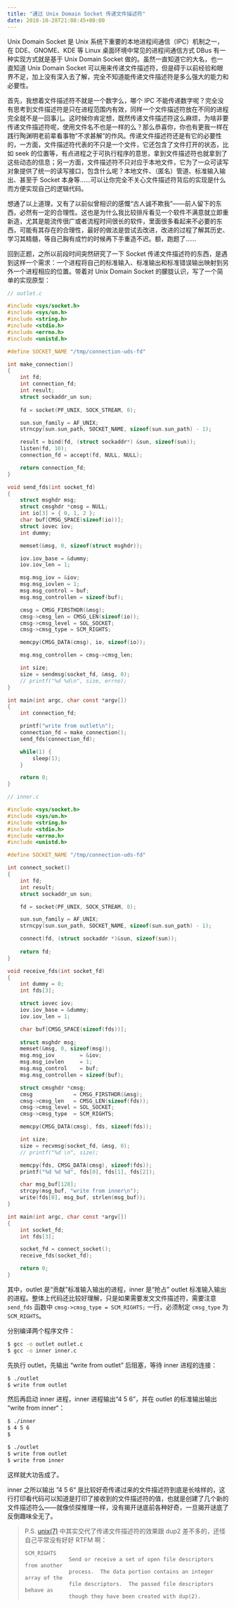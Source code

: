```yaml
---
title: "通过 Unix Domain Socket 传递文件描述符"
date: 2018-10-28T21:08:45+08:00
---
```


Unix Domain Socket 是 Unix 系统下重要的本地进程间通信（IPC）机制之一，在 DDE、GNOME、KDE 等 Linux 桌面环境中常见的进程间通信方式 DBus 有一种实现方式就是基于 Unix Domain Socket 做的。虽然一直知道它的大名，也一直知道 Unix Domain Socket 可以用来传递文件描述符，但是碍于以前经验和眼界不足，加上没有深入去了解，完全不知道能传递文件描述符是多么强大的能力和必要性。

首先，我想着文件描述符不就是一个数字么，哪个 IPC 不能传递数字呢？完全没有思考到文件描述符是只在进程范围内有效，同样一个文件描述符放在不同的进程完全就不是一回事儿。这时候你肯定想，既然传递文件描述符这么麻烦，为啥非要传递文件描述符呢，使用文件名不也是一样的么？那么恭喜你，你也有更我一样在践行陶渊明老前辈看事物“不求甚解”的作风。传递文件描述符还是有它的必要性的，一方面，文件描述符代表的不只是一个文件，它还包含了文件打开的状态，比如 seek 的位置等，有点进程之于可执行程序的意思，拿到文件描述符也就拿到了这些动态的信息；另一方面，文件描述符不只对应于本地文件，它为了一众可读写对象提供了统一的读写接口，包含什么呢？本地文件、（匿名）管道、标准输入输出、甚至于 Socket 本身等……可以让你完全不关心文件描述符背后的实现是什么而方便实现自己的逻辑代码。

想通了以上道理，又有了以前似曾相识的感慨“古人诚不欺我”——前人留下的东西，必然有一定的合理性。这也是为什么我比较排斥看见一个软件不满意就立即重新造，尤其是能流传很广或者流程时间很长的软件，里面很多看起来不必要的东西，可能有其存在的合理性，最好的做法是尝试去改进，改进的过程了解其历史、学习其精髓，等自己胸有成竹的时候再下手重造不迟。额，跑题了……

回到正题，之所以前段时间突然研究了一下 Socket 传递文件描述符的东西，是遇到这样一个需求：一个进程将自己的标准输入、标准输出和标准错误输出映射到另外一个进程相应的位置。带着对 Unix Domain Socket 的朦胧认识，写了一个简单的实现原型：

```c
// outlet.c

#include <sys/socket.h>
#include <sys/un.h>
#include <string.h>
#include <stdio.h>
#include <errno.h>
#include <unistd.h>

#define SOCKET_NAME "/tmp/connection-uds-fd"

int make_connection()
{
    int fd;
    int connection_fd;
    int result;
    struct sockaddr_un sun;
    
    fd = socket(PF_UNIX, SOCK_STREAM, 0);

    sun.sun_family = AF_UNIX;
    strncpy(sun.sun_path, SOCKET_NAME, sizeof(sun.sun_path) - 1);

    result = bind(fd, (struct sockaddr*) &sun, sizeof(sun));
    listen(fd, 10);
    connection_fd = accept(fd, NULL, NULL);    

    return connection_fd;
}

void send_fds(int socket_fd)
{
    struct msghdr msg;
    struct cmsghdr *cmsg = NULL;
    int io[3] = { 0, 1, 2 };
    char buf[CMSG_SPACE(sizeof(io))];
    struct iovec iov;
    int dummy;

    memset(&msg, 0, sizeof(struct msghdr));

    iov.iov_base = &dummy;
    iov.iov_len = 1;

    msg.msg_iov = &iov;
    msg.msg_iovlen = 1;
    msg.msg_control = buf;
    msg.msg_controllen = sizeof(buf);

    cmsg = CMSG_FIRSTHDR(&msg);
    cmsg->cmsg_len = CMSG_LEN(sizeof(io));
    cmsg->cmsg_level = SOL_SOCKET;
    cmsg->cmsg_type = SCM_RIGHTS;

    memcpy(CMSG_DATA(cmsg), io, sizeof(io));

    msg.msg_controllen = cmsg->cmsg_len;

    int size;
    size = sendmsg(socket_fd, &msg, 0);
    // printf("%d %d\n", size, errno);
}

int main(int argc, char const *argv[])
{
    int connection_fd;

    printf("write from outlet\n");
    connection_fd = make_connection();
    send_fds(connection_fd);

    while(1) {
        sleep(1);
    }

    return 0;
}
```

```c
// inner.c

#include <sys/socket.h>
#include <sys/un.h>
#include <string.h>
#include <stdio.h>
#include <errno.h>
#include <unistd.h>

#define SOCKET_NAME "/tmp/connection-uds-fd"

int connect_socket()
{
    int fd;
    int result;
    struct sockaddr_un sun;

    fd = socket(PF_UNIX, SOCK_STREAM, 0);

    sun.sun_family = AF_UNIX;
    strncpy(sun.sun_path, SOCKET_NAME, sizeof(sun.sun_path) - 1);

    connect(fd, (struct sockaddr *)&sun, sizeof(sun));
    
    return fd;
}

void receive_fds(int socket_fd)
{
    int dummy = 0;
    int fds[3];

    struct iovec iov;
    iov.iov_base = &dummy;
    iov.iov_len = 1;

    char buf[CMSG_SPACE(sizeof(fds))];
    
    struct msghdr msg;
    memset(&msg, 0, sizeof(msg));
    msg.msg_iov        = &iov;
    msg.msg_iovlen     = 1;
    msg.msg_control    = buf;
    msg.msg_controllen = sizeof(buf);

    struct cmsghdr *cmsg;
    cmsg             = CMSG_FIRSTHDR(&msg);
    cmsg->cmsg_len   = CMSG_LEN(sizeof(fds));
    cmsg->cmsg_level = SOL_SOCKET;
    cmsg->cmsg_type  = SCM_RIGHTS;

    memcpy(CMSG_DATA(cmsg), fds, sizeof(fds));

    int size;
    size = recvmsg(socket_fd, &msg, 0);
    // printf("%d \n", size);

    memcpy(fds, CMSG_DATA(cmsg), sizeof(fds));
    printf("%d %d %d", fds[0], fds[1], fds[2]);

    char msg_buf[128];
    strcpy(msg_buf, "write from inner\n");
    write(fds[0], msg_buf, strlen(msg_buf));
}

int main(int argc, char const *argv[])
{
    int socket_fd;
    int fds[3];

    socket_fd = connect_socket();
    receive_fds(socket_fd);

    return 0;
}

```

其中，outlet 是“贡献”标准输入输出的进程，inner 是“抢占” outlet 标准输入输出的进程。整体上代码还比较好理解，只是如果需要发文文件描述符，需要注意 `send_fds` 函数中 `cmsg->cmsg_type = SCM_RIGHTS;` 一行，必须制定 `cmsg_type` 为 `SCM_RIGHTS`。

分别编译两个程序文件：

```bash
$ gcc -o outlet outlet.c
$ gcc -o inner inner.c
```

先执行 outlet，先输出 “write from outlet” 后阻塞，等待 inner 进程的连接：

```bash
$ ./outlet 
$ write from outlet
```

然后再启动 inner 进程，inner 进程输出“4 5 6”，并在 outlet 的标准输出输出 “write from inner“：

```bash
$ ./inner
$ 4 5 6
$ 
```

```bash
$ ./outlet
$ write from outlet
$ write from inner
```

这样就大功告成了。

inner 之所以输出 ”4 5 6“ 是比较好奇传递过来的文件描述符到底是长啥样的，这行打印看代码可以知道是打印了接收到的文件描述符的值，也就是创建了几个新的文件描述符么——就像侦探推理一样，没有揭开谜底前各种好奇，一旦揭开谜底了反倒趣味全无了。



>  P.S.  [unix(7)](http://man7.org/linux/man-pages/man7/unix.7.html) 中其实交代了传递文件描述符的效果跟 dup2 差不多的，还怪自己平常没有好好 RTFM 啊：
>
> ```
> SCM_RIGHTS
>               Send or receive a set of open file descriptors from another
>               process.  The data portion contains an integer array of the
>               file descriptors.  The passed file descriptors behave as
>               though they have been created with dup(2).
> ```